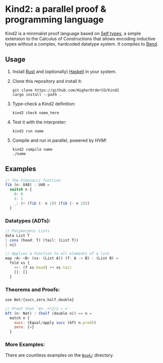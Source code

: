 # Kind2: a parallel proof & programming language

Kind2 is a minimalist proof language based on [Self
types](https://cse.sc.edu/~pfu/document/papers/rta-tlca.pdf), a simple extension
to the Calculus of Constructions that allows encoding inductive types without a
complex, hardcoded datatype system. It compiles to
[Bend](https://github.com/HigherOrderCO/Bend).

## Usage

1. Install [Rust](https://www.rust-lang.org/) and (optionally) [Haskell](https://www.haskell.org/) in your system.

2. Clone this repository and install it:

    ```
    git clone https://github.com/HigherOrderCO/Kind2
    cargo install --path .
    ```

3. Type-check a Kind2 definition:

    ```
    kind2 check name_here
    ```

4. Test it with the interpreter:

    ```
    kind2 run name
    ```

5. Compile and run in parallel, powered by HVM!

    ```
    kind2 compile name
    ./name
    ```

## Examples

```javascript
// The Fibonacci function
fib (n: U48) : U48 =
  switch n {
    0: 0
    1: 1
    _: (+ (fib (- n 1)) (fib (- n 2)))
  }
```

### Datatypes (ADTs):

```javascript
// Polymorphic Lists
data List T
| cons (head: T) (tail: (List T))
| nil

// Applies a function to all elements of a list
map <A> <B> (xs: (List A)) (f: A -> B) : (List B) =
  fold xs {
    ++: (f xs.head) ++ xs.tail
    []: []
  }
```

### Theorems and Proofs:

```javascript
use Nat/{succ,zero,half,double}

// Proof that `∀n. n*2/2 = n`
bft (n: Nat) : (half (double n)) == n =
  match n {
    succ: (Equal/apply succ (bft n.pred))
    zero: {=}
  }
```

### More Examples:

There are countless examples on the [`Book/`](book) directory.
